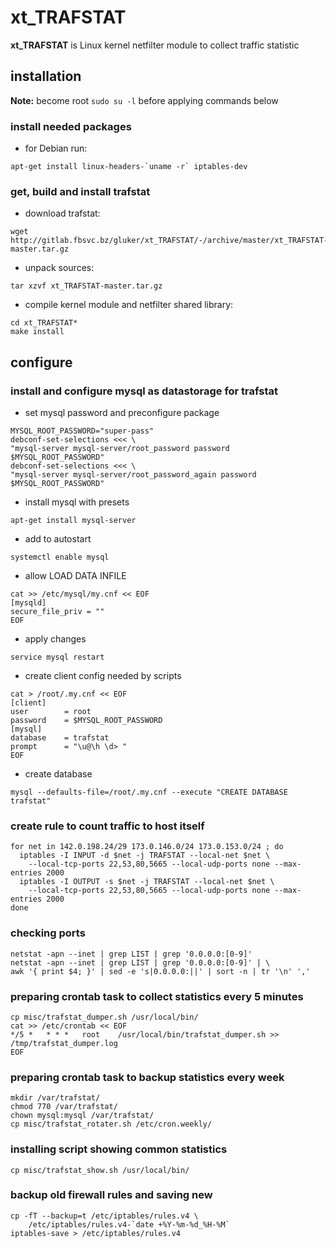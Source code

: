 # xt_TRAFSTAT

**xt_TRAFSTAT** is Linux kernel netfilter module to collect traffic statistic
 

## installation

**Note:** become root `sudo su -l` before applying commands below

### install needed packages

- for Debian run:

```
apt-get install linux-headers-`uname -r` iptables-dev
```

### get, build and install trafstat 


- download trafstat:

```
wget http://gitlab.fbsvc.bz/gluker/xt_TRAFSTAT/-/archive/master/xt_TRAFSTAT-master.tar.gz
```

- unpack sources:

```
tar xzvf xt_TRAFSTAT-master.tar.gz 

```

- compile kernel module and netfilter shared library:

```
cd xt_TRAFSTAT*
make install
```


## configure


### install and configure mysql as datastorage for trafstat

- set mysql password and preconfigure package

```
MYSQL_ROOT_PASSWORD="super-pass"
debconf-set-selections <<< \
"mysql-server mysql-server/root_password password $MYSQL_ROOT_PASSWORD"
debconf-set-selections <<< \
"mysql-server mysql-server/root_password_again password $MYSQL_ROOT_PASSWORD"

```

- install mysql with presets

```
apt-get install mysql-server
```

- add to autostart

```
systemctl enable mysql

```

- allow LOAD DATA INFILE

```
cat >> /etc/mysql/my.cnf << EOF
[mysqld]
secure_file_priv = ""
EOF
```

- apply changes

```
service mysql restart
```

- create client config needed by scripts

```
cat > /root/.my.cnf << EOF
[client]
user        = root
password    = $MYSQL_ROOT_PASSWORD
[mysql]
database    = trafstat
prompt 	    = "\u@\h \d> "
EOF
```

- create database

```
mysql --defaults-file=/root/.my.cnf --execute "CREATE DATABASE trafstat"
```

### create rule to count traffic to host itself

```
for net in 142.0.198.24/29 173.0.146.0/24 173.0.153.0/24 ; do
  iptables -I INPUT -d $net -j TRAFSTAT --local-net $net \
    --local-tcp-ports 22,53,80,5665 --local-udp-ports none --max-entries 2000
  iptables -I OUTPUT -s $net -j TRAFSTAT --local-net $net \
    --local-tcp-ports 22,53,80,5665 --local-udp-ports none --max-entries 2000
done
```

### checking ports

```
netstat -apn --inet | grep LIST | grep '0.0.0.0:[0-9]'
netstat -apn --inet | grep LIST | grep '0.0.0.0:[0-9]' | \
awk '{ print $4; }' | sed -e 's|0.0.0.0:||' | sort -n | tr '\n' ','
```


### preparing crontab task to collect statistics every 5 minutes

```
cp misc/trafstat_dumper.sh /usr/local/bin/
cat >> /etc/crontab << EOF
*/5 *   * * *   root    /usr/local/bin/trafstat_dumper.sh >> /tmp/trafstat_dumper.log
EOF
```

### preparing crontab task to backup statistics every week

```
mkdir /var/trafstat/
chmod 770 /var/trafstat/
chown mysql:mysql /var/trafstat/
cp misc/trafstat_rotater.sh /etc/cron.weekly/
```

### installing script showing common statistics

```
cp misc/trafstat_show.sh /usr/local/bin/
```

### backup old firewall rules and saving new 

```
cp -fT --backup=t /etc/iptables/rules.v4 \
    /etc/iptables/rules.v4-`date +%Y-%m-%d_%H-%M`
iptables-save > /etc/iptables/rules.v4
```
